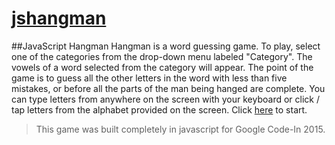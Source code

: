 # [jshangman](http://johngarbi.github.io/jshangman/)
##JavaScript Hangman
Hangman is a word guessing game. To play, select one of the categories from the drop-down menu labeled "Category". The vowels of a word selected from the category will appear. The point of the game is to guess all the other letters in the word with less than five mistakes, or before all the parts of the man being hanged are complete. You can type letters from anywhere on the screen with your keyboard or click / tap letters from the alphabet provided on the screen. Click [here](http://johngarbi.github.io/jshangman/) to start.

> This game was built completely in javascript for Google Code-In 2015.
